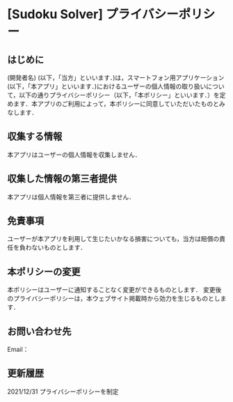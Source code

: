 # [Sudoku Solver] プライバシーポリシー

## はじめに
(開発者名) (以下，「当方」といいます．)は，スマートフォン用アプリケーション(以下，「本アプリ」といいます．)におけるユーザーの個人情報の取り扱いについて，以下の通りプライバシーポリシー（以下，「本ポリシー」といいます．）を定めます．本アプリのご利用によって，本ポリシーに同意していただいたものとみなします．

## 収集する情報
本アプリはユーザーの個人情報を収集しません．

## 収集した情報の第三者提供
本アプリは個人情報を第三者に提供しません．

## 免責事項
ユーザーが本アプリを利用して生じたいかなる損害についても，当方は賠償の責任を負わないものとします．

## 本ポリシーの変更
本ポリシーはユーザーに通知することなく変更ができるものとします．
変更後のプライバシーポリシーは，本ウェブサイト掲載時から効力を生じるものとします．

## お問い合わせ先
Email：

## 更新履歴
2021/12/31 プライバシーポリシーを制定
